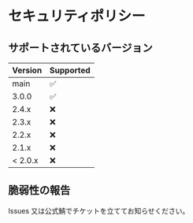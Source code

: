 # セキュリティポリシー

## サポートされているバージョン

| Version | Supported          |
| ------- | ------------------ |
| main    | :white_check_mark: |
| 3.0.0   | :white_check_mark: |
| 2.4.x   | :x:                |
| 2.3.x   | :x:                |
| 2.2.x   | :x:                |
| 2.1.x   | :x:                |
| < 2.0.x | :x:                |

## 脆弱性の報告

Issues 又は公式鯖でチケットを立ててお知らせください。
